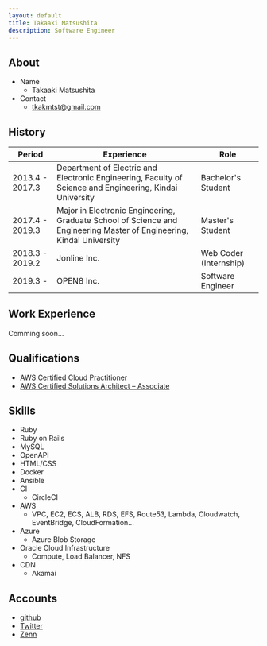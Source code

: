```yaml
---
layout: default
title: Takaaki Matsushita
description: Software Engineer
---
```


## About

- Name
  - Takaaki Matsushita
- Contact
  - tkakmtst@gmail.com

## History

| Period          | Experience                                                                                                           | Role                   |
| --------------- | -------------------------------------------------------------------------------------------------------------------- | ---------------------- |
| 2013.4 - 2017.3 | Department of Electric and Electronic Engineering, Faculty of Science and Engineering, Kindai University 　          | Bachelor's Student     |
| 2017.4 - 2019.3 | Major in Electronic Engineering, Graduate School of Science and Engineering Master of Engineering, Kindai University | Master's Student       |
| 2018.3 - 2019.2 | Jonline Inc.                                                                                                         | Web Coder (Internship) |
| 2019.3 -        | OPEN8 Inc.                                                                                                           | Software Engineer      |

## Work Experience

Comming soon...

## Qualifications

- [AWS Certified Cloud Practitioner](https://www.credly.com/badges/b26d20c6-f2cb-415d-a073-a1930275f7de)
- [AWS Certified Solutions Architect – Associate](https://www.credly.com/badges/6be1df87-bd85-4475-bd41-a895b8fa9d6d)

## Skills

- Ruby
- Ruby on Rails
- MySQL
- OpenAPI
- HTML/CSS
- Docker
- Ansible
- CI
  - CircleCI
- AWS
  - VPC, EC2, ECS, ALB, RDS, EFS, Route53, Lambda, Cloudwatch, EventBridge, CloudFormation...
- Azure
  - Azure Blob Storage
- Oracle Cloud Infrastructure
  - Compute, Load Balancer, NFS
- CDN
  - Akamai

## Accounts

- [github](https://github.com/tkakmtst)
- [Twitter](https://twitter.com/tkakmtst)
- [Zenn](https://zenn.dev/tkakmtst)
